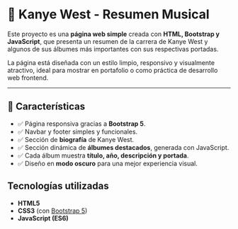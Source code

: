 # 🎵 Kanye West - Resumen Musical

Este proyecto es una **página web simple** creada con **HTML, Bootstrap y JavaScript**, que presenta un resumen de la carrera de Kanye West y algunos de sus álbumes más importantes con sus respectivas portadas.  

La página está diseñada con un estilo limpio, responsivo y visualmente atractivo, ideal para mostrar en portafolio o como práctica de desarrollo web frontend.

---

## 🌟 Características

- ✅ Página responsiva gracias a **Bootstrap 5**.  
- ✅ Navbar y footer simples y funcionales.  
- ✅ Sección de **biografía** de Kanye West.  
- ✅ Sección dinámica de **álbumes destacados**, generada con JavaScript.  
- ✅ Cada álbum muestra **título, año, descripción y portada**.  
- ✅ Diseño en **modo oscuro** para una mejor experiencia visual.  

##  Tecnologías utilizadas

- **HTML5**
- **CSS3** (con [Bootstrap 5](https://getbootstrap.com/))
- **JavaScript (ES6)**
